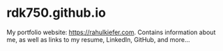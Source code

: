 # rdk750.github.io
My portfolio website: https://rahulkiefer.com. Contains information about me, as
well as links to my resume, LinkedIn, GitHub, and more...
